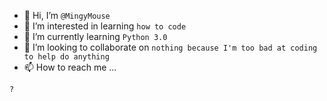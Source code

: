 - 👋 Hi, I’m ```@MingyMouse```
- 👀 I’m interested in learning ```how to code```
- 🌱 I’m currently learning ```Python 3.0```
- 💞️ I’m looking to collaborate on ```nothing because I'm too bad at coding to help do anything```
- 📫 How to reach me ...
```
?
```
<!---
MingyMouse/MingyMouse is a ✨ special ✨ repository because its `README.md` (this file) appears on your GitHub profile.
You can click the Preview link to take a look at your changes.
--->
